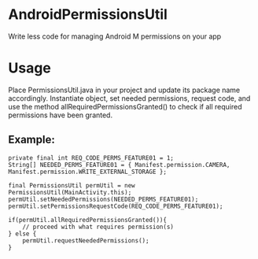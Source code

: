 # AndroidPermissionsUtil
Write less code for managing Android M permissions on your app

# Usage
Place PermissionsUtil.java in your project and update its package name accordingly. Instantiate object, set needed permissions, request code, and use the method allRequiredPermissionsGranted() to check if all required permissions have been granted.

## Example:

```
private final int REQ_CODE_PERMS_FEATURE01 = 1;
String[] NEEDED_PERMS_FEATURE01 = { Manifest.permission.CAMERA, Manifest.permission.WRITE_EXTERNAL_STORAGE };

final PermissionsUtil permUtil = new PermissionsUtil(MainActivity.this);
permUtil.setNeededPermissions(NEEDED_PERMS_FEATURE01);
permUtil.setPermissionsRequestCode(REQ_CODE_PERMS_FEATURE01);

if(permUtil.allRequiredPermissionsGranted()){
    // proceed with what requires permission(s)
} else {
    permUtil.requestNeededPermissions();
}
```
